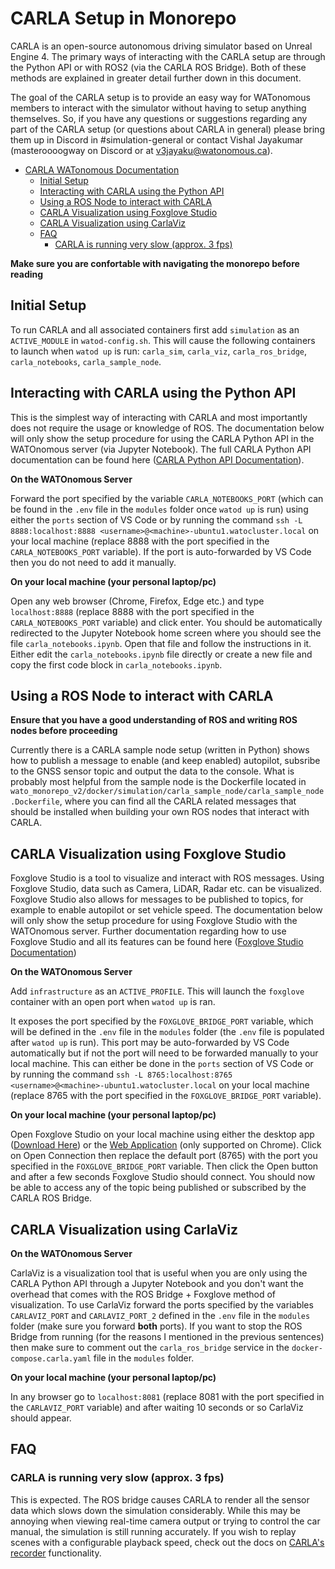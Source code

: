 # CARLA Setup in Monorepo
CARLA is an open-source autonomous driving simulator based on Unreal Engine 4. The primary ways of interacting with the CARLA setup are through the Python API or with ROS2 (via the CARLA ROS Bridge). Both of these methods are explained in greater detail further down in this document.

The goal of the  CARLA setup is to provide an easy way for WATonomous members to interact with the simulator without having to setup anything themselves. So, if you have any questions or suggestions regarding any part of the CARLA setup (or questions about CARLA in general) please bring them up in Discord in #simulation-general or contact Vishal Jayakumar (masteroooogway on Discord or at [v3jayaku@watonomous.ca](mailto:v3jayaku@watonomous.ca)).

- [CARLA WATonomous Documentation](#using-carla-setup-in-monorepo)
  - [Initial Setup](#initial-setup)
  - [Interacting with CARLA using the Python API](#interacting-with-carla-using-the-python-api)
  - [Using a ROS Node to interact with CARLA](#using-a-ros-node-to-interact-with-carla)
  - [CARLA Visualization using Foxglove Studio](#carla-visualization-using-foxglove-studio)
  - [CARLA Visualization using CarlaViz](#carla-visualization-using-carlaviz)
  - [FAQ](#faq)
    - [CARLA is running very slow (approx. 3 fps)](#carla-is-running-very-slow-approx-3-fps)

**Make sure you are confortable with navigating the monorepo before reading**

## Initial Setup

To run CARLA and all associated containers first add `simulation` as an `ACTIVE_MODULE` in `watod-config.sh`. This will cause the following containers to launch when `watod up` is run: `carla_sim`, `carla_viz`, `carla_ros_bridge`, `carla_notebooks`, `carla_sample_node`.

## Interacting with CARLA using the Python API

This is the simplest way of interacting with CARLA and most importantly does not require the usage or knowledge of ROS. The documentation below will only show the setup procedure for using the CARLA Python API in the WATOnomous server (via Jupyter Notebook). The full CARLA Python API documentation can be found here ([CARLA Python API Documentation](https://carla.readthedocs.io/en/0.9.13/python_api/)).

**On the WATOnomous Server**

Forward the port specified by the variable `CARLA_NOTEBOOKS_PORT` (which can be found in the `.env` file in the `modules` folder once `watod up` is run) using either the `ports` section of VS Code or by running the command `ssh -L 8888:localhost:8888 <username>@<machine>-ubuntu1.watocluster.local` on your local machine (replace 8888 with the port specified in the `CARLA_NOTEBOOKS_PORT` variable). If the port is auto-forwarded by VS Code then you do not need to add it manually.

**On your local machine (your personal laptop/pc)**

Open any web browser (Chrome, Firefox, Edge etc.) and type `localhost:8888` (replace 8888 with the port specified in the `CARLA_NOTEBOOKS_PORT` variable) and click enter. You should be automatically redirected to the Jupyter Notebook home screen where you should see the file `carla_notebooks.ipynb`. Open that file and follow the instructions in it. Either edit the `carla_notebooks.ipynb` file directly or create a new file and copy the first code block in `carla_notebooks.ipynb`.

## Using a ROS Node to interact with CARLA

**Ensure that you have a good understanding of ROS and writing ROS nodes before proceeding**

Currently there is a CARLA sample node setup (written in Python) shows how to publish a message to enable (and keep enabled) autopilot, subsribe to the GNSS sensor topic and output the data to the console. What is probably most helpful from the sample node is the Dockerfile located in `wato_monorepo_v2/docker/simulation/carla_sample_node/carla_sample_node.Dockerfile`, where you can find all the CARLA related messages that should be installed when building your own ROS nodes that interact with CARLA.

## CARLA Visualization using Foxglove Studio

Foxglove Studio is a tool to visualize and interact with ROS messages. Using Foxglove Studio, data such as Camera, LiDAR, Radar etc. can be visualized. Foxglove Studio also allows for messages to be published to topics, for example to enable autopilot or set vehicle speed. The documentation below will only show the setup procedure for using Foxglove Studio with the WATOnomous server. Further documentation regarding how to use Foxglove Studio and all its features can be found here ([Foxglove Studio Documentation](https://foxglove.dev/docs/studio))

**On the WATOnomous Server**

Add `infrastructure` as an `ACTIVE_PROFILE`. This will launch the `foxglove` container with an open port when `watod up` is ran.

It exposes the port specified by the `FOXGLOVE_BRIDGE_PORT` variable, which will be defined in the `.env` file in the `modules` folder (the `.env` file is populated after `watod up` is run). This port may be auto-forwarded by VS Code automatically but if not the port will need to be forwarded manually to your local machine. This can either be done in the `ports` section of VS Code or by running the command `ssh -L 8765:localhost:8765 <username>@<machine>-ubuntu1.watocluster.local` on your local machine (replace 8765 with the port specified in the `FOXGLOVE_BRIDGE_PORT` variable).

**On your local machine (your personal laptop/pc)**

Open Foxglove Studio on your local machine using either the desktop app ([Download Here](https://foxglove.dev/studio)) or the [Web Application](https://studio.foxglove.dev/) (only supported on Chrome). Click on Open Connection then replace the default port (8765) with the port you specified in the `FOXGLOVE_BRIDGE_PORT` variable. Then click the Open button and after a few seconds Foxglove Studio should connect. You should now be able to access any of the topic being published or subscribed by the CARLA ROS Bridge.

## CARLA Visualization using CarlaViz

**On the WATOnomous Server**

CarlaViz is a visualization tool that is useful when you are only using the CARLA Python API through a Jupyter Notebook and you don't want the overhead that comes with the ROS Bridge + Foxglove method of visualization. To use CarlaViz forward the ports specified by the variables `CARLAVIZ_PORT` and `CARLAVIZ_PORT_2` defined in the `.env` file in the `modules` folder (make sure you forward **both** ports). If you want to stop the ROS Bridge from running (for the reasons I mentioned in the previous sentences) then make sure to comment out the `carla_ros_bridge` service in the `docker-compose.carla.yaml` file in the `modules` folder.

**On your local machine (your personal laptop/pc)**

In any browser go to `localhost:8081` (replace 8081 with the port specified in the `CARLAVIZ_PORT` variable) and after waiting 10 seconds or so CarlaViz should appear.

## FAQ

### CARLA is running very slow (approx. 3 fps)

This is expected. The ROS bridge causes CARLA to render all the sensor data which slows down the simulation considerably. While this may be annoying when viewing real-time camera output or trying to control the car manual, the simulation is still running accurately. If you wish to replay scenes with a configurable playback speed, check out the docs on [CARLA's recorder](https://carla.readthedocs.io/en/0.9.13/adv_recorder/) functionality.
